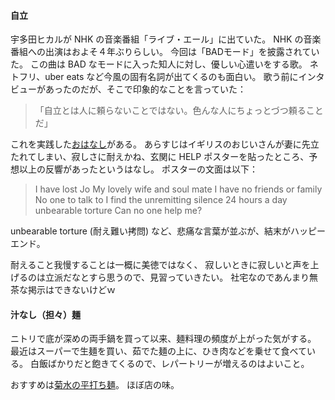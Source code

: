 #### 自立

宇多田ヒカルが NHK の音楽番組「ライブ・エール」に出ていた。
NHK の音楽番組への出演はおよそ４年ぶりらしい。
今回は「BADモード」を披露されていた。
この曲は BAD なモードに入った知人に対し、優しい心遣いをする歌。
ネトフリ、uber eats など今風の固有名詞が出てくるのも面白い。
歌う前にインタビューがあったのだが、そこで印象的なことを言っていた：

> 「自立とは人に頼らないことではない。色んな人にちょっとづつ頼ることだ」

これを実践した[おはなし](https://news.sky.com/story/lonely-pensioner-who-put-poster-in-window-asking-for-friends-gets-tsunami-of-messages-12073901)がある。
あらすじはイギリスのおじいさんが妻に先立たれてしまい、寂しさに耐えかね、玄関に HELP ポスターを貼ったところ、予想以上の反響があったというはなし。
ポスターの文面は以下：

> I have lost Jo
> My lovely wife and soul mate
> I have no friends or family
> No one to talk to
> I find the unremitting silence 24 hours a day unbearable torture
> Can no one help me?

unbearable torture (耐え難い拷問) など、悲痛な言葉が並ぶが、結末がハッピーエンド。

耐えること我慢することは一概に美徳ではなく、
寂しいときに寂しいと声を上げるのは立派だなとすら思うので、見習っていきたい。
社宅なのであんまり無茶な掲示はできないけどｗ

#### 汁なし（担々）麺

ニトリで底が深めの両手鍋を買って以来、麺料理の頻度が上がった気がする。
最近はスーパーで生麺を買い、茹でた麺の上に、ひき肉などを乗せて食べている。
白飯ばかりだと飽きてくるので、レパートリーが増えるのはよいこと。

おすすめは[菊水の平打ち麺](https://www.kikusui-ltd.co.jp/product/raw/2288/)。
ほぼ店の味。

